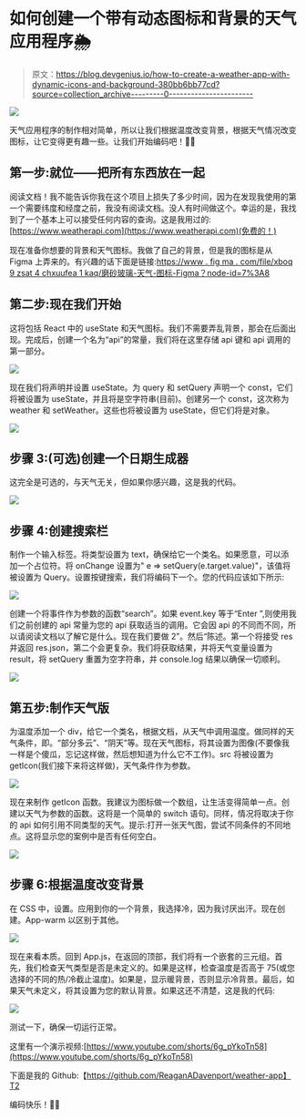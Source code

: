 # 如何创建一个带有动态图标和背景的天气应用程序🌦

> 原文：<https://blog.devgenius.io/how-to-create-a-weather-app-with-dynamic-icons-and-background-380bb6bb77cd?source=collection_archive---------0----------------------->

![](img/7b8c873d96785bd7c137e377e9131c7e.png)

天气应用程序的制作相对简单，所以让我们根据温度改变背景，根据天气情况改变图标，让它变得更有趣一些。让我们开始编码吧！👩‍💻

## 第一步:就位——把所有东西放在一起

阅读文档！我不能告诉你我在这个项目上损失了多少时间，因为在发现我使用的第一个需要纬度和经度之前，我没有阅读文档。没人有时间做这个。幸运的是，我找到了一个基本上可以接受任何内容的查询。这是我用过的:[https://www.weatherapi.com](https://www.weatherapi.com)(免费的！)

现在准备你想要的背景和天气图标。我做了自己的背景，但是我的图标是从 Figma 上弄来的。有兴趣的话下面是链接:[https://www . fig ma . com/file/xboq 9 zsat 4 chxuufea 1 kaq/磨砂玻璃-天气-图标-Figma？node-id=7%3A8](https://www.figma.com/file/xBOq9zsAT4CHXUUFEA1KAq/Frosted-Glass-Weather-Icons-Figma?node-id=7%3A8)

## 第二步:现在我们开始

这将包括 React 中的 useState 和天气图标。我们不需要弄乱背景，那会在后面出现。完成后，创建一个名为“api”的常量，我们将在这里存储 api 键和 api 调用的第一部分。

![](img/0bbd701e1b7ac6a86c172263e780f686.png)

现在我们将声明并设置 useState。为 query 和 setQuery 声明一个 const，它们将被设置为 useState，并且将是空字符串(目前)。创建另一个 const，这次称为 weather 和 setWeather。这些也将被设置为 useState，但它们将是对象。

![](img/69f4b5f5b76af23e5ff1633129863acb.png)

## 步骤 3:(可选)创建一个日期生成器

这完全是可选的，与天气无关，但如果你感兴趣，这是我的代码。

![](img/31c225cb502c6e4ca38d7a375bbbeaf7.png)

## 步骤 4:创建搜索栏

制作一个输入标签。将类型设置为 text，确保给它一个类名。如果愿意，可以添加一个占位符。将 onChange 设置为" e => setQuery(e.target.value)"，该值将被设置为 Query。设置按键搜索，我们将编码下一个。您的代码应该如下所示:

![](img/80c198cbed2e7420d8e30cc962359e8c.png)

创建一个将事件作为参数的函数“search”。如果 event.key 等于“Enter ”,则使用我们之前创建的 api 常量为您的 api 获取适当的调用。它会因 api 的不同而不同，所以请阅读文档以了解它是什么。现在我们要做 2”。然后“陈述。第一个将接受 res 并返回 res.json，第二个会更复杂。我们将获取结果，并将天气变量设置为 result，将 setQuery 重置为空字符串，并 console.log 结果以确保一切顺利。

![](img/4b6b44a5a86a40f5b5e9116b187590ae.png)

## 第五步:制作天气版

为温度添加一个 div，给它一个类名，根据文档，从天气中调用温度。做同样的天气条件，即。“部分多云”、“阴天”等。现在天气图标，将其设置为图像(不要像我一样是个傻瓜，忘记这样做，然后想知道为什么它不工作)。src 将被设置为 getIcon(我们接下来将这样做)，天气条件作为参数。

![](img/9000bb0891c1a86b47220bef19ce66b2.png)

现在来制作 getIcon 函数。我建议为图标做一个数组，让生活变得简单一点。创建以天气为参数的函数。这将是一个简单的 switch 语句。同样，情况将取决于你的 api 如何引用不同类型的天气。提示:打开一张天气图，尝试不同条件的不同地点。这将显示您的案例中是否有任何空白。

![](img/b35271d1bf655645e8fb116bc3e0d94d.png)

## 步骤 6:根据温度改变背景

在 CSS 中，设置。应用到你的一个背景，我选择冷，因为我讨厌出汗。现在创建。App-warm 以区别于其他。

![](img/a398dc88e77cc8575e6b09edbf16cdda.png)

现在来看本质。回到 App.js，在返回的顶部，我们将有一个嵌套的三元组。首先，我们检查天气类型是否是未定义的。如果是这样，检查温度是否高于 75(或您选择的不同的热/冷截止温度)。如果是，显示暖背景，否则显示冷背景。最后，如果天气未定义，将其设置为您的默认背景。如果这还不清楚，这是我的代码:

![](img/05897e1b53cc1d494637e530395602ed.png)

测试一下，确保一切运行正常。

这里有一个演示视频:[https://www.youtube.com/shorts/6g_pYkoTn58](https://www.youtube.com/shorts/6g_pYkoTn58)

下面是我的 Github:【https://github.com/ReaganADavenport/weather-app】T2

编码快乐！👩‍💻